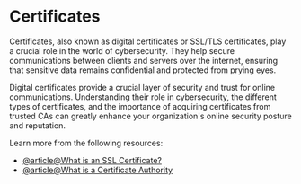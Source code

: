 # Certificates

Certificates, also known as digital certificates or SSL/TLS certificates, play a crucial role in the world of cybersecurity. They help secure communications between clients and servers over the internet, ensuring that sensitive data remains confidential and protected from prying eyes.

Digital certificates provide a crucial layer of security and trust for online communications. Understanding their role in cybersecurity, the different types of certificates, and the importance of acquiring certificates from trusted CAs can greatly enhance your organization's online security posture and reputation.

Learn more from the following resources:

- [@article@What is an SSL Certificate?](https://www.cloudflare.com/en-gb/learning/ssl/what-is-an-ssl-certificate/)
- [@article@What is a Certificate Authority](https://www.ssl.com/article/what-is-a-certificate-authority-ca/)